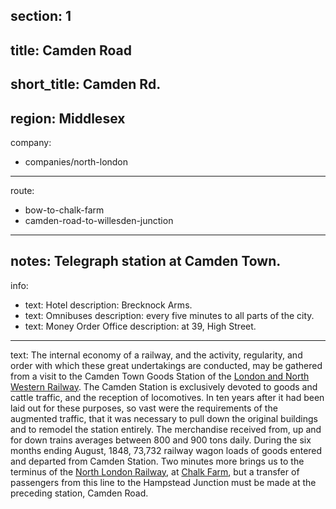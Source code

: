 section: 1
----
title: Camden Road
----
short_title: Camden Rd.
----
region: Middlesex
----
company:
- companies/north-london
----
route:
- bow-to-chalk-farm
- camden-road-to-willesden-junction
----
notes: Telegraph station at Camden Town.
----
info:
- text: Hotel
  description: Brecknock Arms.
- text: Omnibuses
  description: every five minutes to all parts of the city.
- text: Money Order Office
  description: at 39, High Street.
----
text: The internal economy of a railway, and the activity, regularity, and order with which these great undertakings are conducted, may be gathered from a visit to the Camden Town Goods Station of the [London and North Western Railway](/companies/london-and-north-western). The Camden Station is exclusively devoted to goods and cattle traffic, and the reception of locomotives. In ten years after it had been laid out for these purposes, so vast were the requirements of the augmented traffic, that it was necessary to pull down the original buildings and to remodel the station entirely. The merchandise received from, up and for down trains averages between 800 and 900 tons daily. During the six months ending August, 1848, 73,732 railway wagon loads of goods entered and departed from Camden Station. Two minutes more brings us to the terminus of the [North London Railway](/companies/north-london), at [Chalk Farm](/stations/chalk-farm), but a transfer of passengers from this line to the Hampstead Junction must be made at the preceding station, Camden Road.
